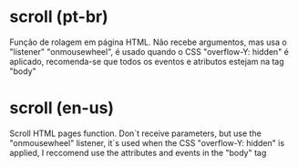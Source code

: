 # scroll (pt-br)
Função de rolagem em página HTML.
Não recebe argumentos, mas usa o "listener" "onmousewheel", é usado quando o CSS "overflow-Y: hidden" é aplicado, 
recomenda-se que todos os eventos e atributos estejam na tag "body"

# scroll (en-us)
Scroll HTML pages function.
Don´t receive parameters, but use the "onmousewheel" listener, it´s used when the CSS "overflow-Y: hidden" is applied,
I reccomend use the attributes and events in the "body" tag
